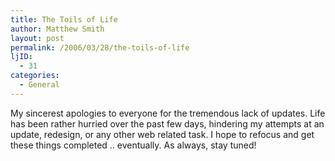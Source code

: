 ```yaml
---
title: The Toils of Life
author: Matthew Smith
layout: post
permalink: /2006/03/28/the-toils-of-life
ljID:
  - 31
categories:
  - General
---
```

My sincerest apologies to everyone for the tremendous lack of updates. Life has been rather hurried over the past few days, hindering my attempts at an update, redesign, or any other web related task. I hope to refocus and get these things completed .. eventually. As always, stay tuned!